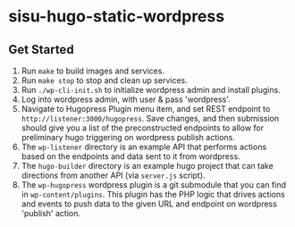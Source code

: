# sisu-hugo-static-wordpress

## Get Started
1. Run `make` to build images and services.
1. Run `make stop` to stop and clean up services.
1. Run `./wp-cli-init.sh` to initialize wordpress admin and install plugins.
1. Log into wordpress admin, with user & pass 'wordpress'.
1. Navigate to Hugopress Plugin menu item, and set REST endpoint to `http://listener:3000/hugopress`. Save changes, and then submission should give you a list of the preconstructed endpoints to allow for preliminary hugo triggering on wordpress publish actions.
1. The `wp-listener` directory is an example API that performs actions based on the endpoints and data sent to it from wordpress.
1. The `hugo-builder` directory is an example hugo project that can take directions from another API (via `server.js` script).
1. The `wp-hugopress` wordpress plugin is a git submodule that you can find in `wp-content/plugins`. This plugin has the PHP logic that drives actions and events to push data to the given URL and endpoint on wordpress 'publish' action.
